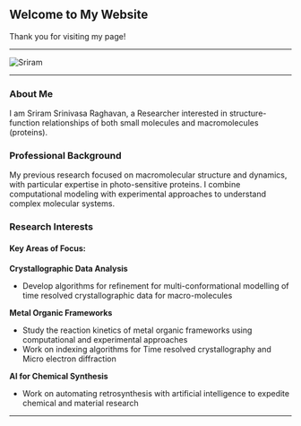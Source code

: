## Welcome to My Website

Thank you for visiting my page!

---

<img src="/image/Sriram_11.jpeg" alt="Sriram" className="profile-image" />

---

### About Me

I am Sriram Srinivasa Raghavan, a Researcher interested in structure-function relationships of both small molecules and macromolecules (proteins).

### Professional Background

My previous research focused on macromolecular structure and dynamics, with particular expertise in photo-sensitive proteins. I combine computational modeling with experimental approaches to understand complex molecular systems.

### Research Interests

#### Key Areas of Focus:

**Crystallographic Data Analysis**

- Develop algorithms for refinement for multi-conformational modelling of time resolved crystallographic data for macro-molecules

**Metal Organic Frameworks**

- Study the reaction kinetics of metal organic frameworks using computational and experimental approaches
- Work on indexing algorithms for Time resolved crystallography and Micro electron diffraction

**AI for Chemical Synthesis**

- Work on automating retrosynthesis with artificial intelligence to expedite chemical and material research

---
